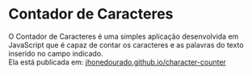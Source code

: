 # Contador de Caracteres
O Contador de Caracteres é uma simples aplicação desenvolvida em JavaScript que é capaz de contar os caracteres e as palavras do texto inserido no campo indicado.<br>
Ela está publicada em: <a href="https://jhonedourado.github.io/character-counter/">jhonedourado.github.io/character-counter</a>
